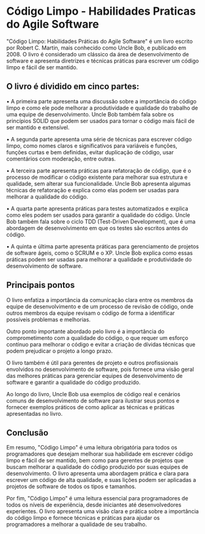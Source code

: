 # Código Limpo - Habilidades Praticas do Agile Software
"Código Limpo: Habilidades Práticas do Agile Software" é um livro escrito por Robert C. Martin, mais conhecido como Uncle Bob, e publicado em 2008. O livro é considerado um clássico da área de desenvolvimento de software e apresenta diretrizes e técnicas práticas para escrever um código limpo e fácil de ser mantido.

## O livro é dividido em cinco partes:

• A primeira parte apresenta uma discussão sobre a importância do código limpo e como ele pode melhorar a produtividade e qualidade do trabalho de uma equipe de desenvolvimento. Uncle Bob também fala sobre os princípios SOLID que podem ser usados para tornar o código mais fácil de ser mantido e extensível.

• A segunda parte apresenta uma série de técnicas para escrever código limpo, como nomes claros e significativos para variáveis e funções, funções curtas e bem definidas, evitar duplicação de código, usar comentários com moderação, entre outras.

• A terceira parte apresenta práticas para refatoração de código, que é o processo de modificar o código existente para melhorar sua estrutura e qualidade, sem alterar sua funcionalidade. Uncle Bob apresenta algumas técnicas de refatoração e explica como elas podem ser usadas para melhorar a qualidade do código.

• A quarta parte apresenta práticas para testes automatizados e explica como eles podem ser usados para garantir a qualidade do código. Uncle Bob também fala sobre o ciclo TDD (Test-Driven Development), que é uma abordagem de desenvolvimento em que os testes são escritos antes do código.

• A quinta e última parte apresenta práticas para gerenciamento de projetos de software ágeis, como o SCRUM e o XP. Uncle Bob explica como essas práticas podem ser usadas para melhorar a qualidade e produtividade do desenvolvimento de software.

## Principais pontos
O livro enfatiza a importância da comunicação clara entre os membros da equipe de desenvolvimento e de um processo de revisão de código, onde outros membros da equipe revisam o código de forma a identificar possíveis problemas e melhorias.

Outro ponto importante abordado pelo livro é a importância do comprometimento com a qualidade do código, o que requer um esforço contínuo para melhorar o código e evitar a criação de dívidas técnicas que podem prejudicar o projeto a longo prazo.

O livro também é útil para gerentes de projeto e outros profissionais envolvidos no desenvolvimento de software, pois fornece uma visão geral das melhores práticas para gerenciar equipes de desenvolvimento de software e garantir a qualidade do código produzido.

Ao longo do livro, Uncle Bob usa exemplos de código real e cenários comuns de desenvolvimento de software para ilustrar seus pontos e fornecer exemplos práticos de como aplicar as técnicas e práticas apresentadas no livro.

## Conclusão
Em resumo, "Código Limpo" é uma leitura obrigatória para todos os programadores que desejam melhorar sua habilidade em escrever código limpo e fácil de ser mantido, bem como para gerentes de projetos que buscam melhorar a qualidade do código produzido por suas equipes de desenvolvimento. O livro apresenta uma abordagem prática e clara para escrever um código de alta qualidade, e suas lições podem ser aplicadas a projetos de software de todos os tipos e tamanhos.

Por fim, "Código Limpo" é uma leitura essencial para programadores de todos os níveis de experiência, desde iniciantes até desenvolvedores experientes. O livro apresenta uma visão clara e prática sobre a importância do código limpo e fornece técnicas e práticas para ajudar os programadores a melhorar a qualidade de seu trabalho.